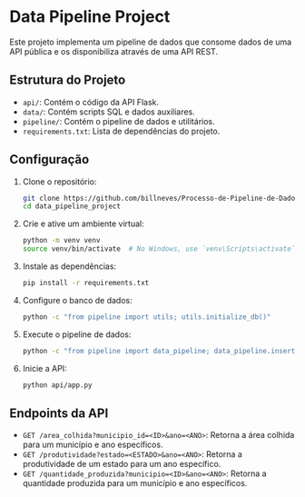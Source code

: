 # Data Pipeline Project

Este projeto implementa um pipeline de dados que consome dados de uma API pública e os disponibiliza através de uma API REST.

## Estrutura do Projeto

- `api/`: Contém o código da API Flask.
- `data/`: Contém scripts SQL e dados auxiliares.
- `pipeline/`: Contém o pipeline de dados e utilitários.
- `requirements.txt`: Lista de dependências do projeto.

## Configuração

1. Clone o repositório:
    ```sh
    git clone https://github.com/billneves/Processo-de-Pipeline-de-Dados.git
    cd data_pipeline_project
    ```

2. Crie e ative um ambiente virtual:
    ```sh
    python -m venv venv
    source venv/bin/activate  # No Windows, use `venv\Scripts\activate`
    ```

3. Instale as dependências:
    ```sh
    pip install -r requirements.txt
    ```

4. Configure o banco de dados:
    ```sh
    python -c "from pipeline import utils; utils.initialize_db()"
    ```

5. Execute o pipeline de dados:
    ```sh
    python -c "from pipeline import data_pipeline; data_pipeline.insert_or_update(2020)"
    ```

6. Inicie a API:
    ```sh
    python api/app.py
    ```

## Endpoints da API

- `GET /area_colhida?municipio_id=<ID>&ano=<ANO>`: Retorna a área colhida para um município e ano específicos.
- `GET /produtividade?estado=<ESTADO>&ano=<ANO>`: Retorna a produtividade de um estado para um ano específico.
- `GET /quantidade_produzida?municipio=<ID>&ano=<ANO>`: Retorna a quantidade produzida para um município e ano específicos.
